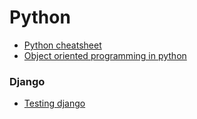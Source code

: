 # Python

- [Python cheatsheet](https://gto76.github.io/python-cheatsheet/)
- [Object oriented programming in python](https://stackabuse.com/object-oriented-programming-in-python/#accessmodifiers)

### Django

- [Testing django](https://www.obeythetestinggoat.com/pages/book.html#toc)
